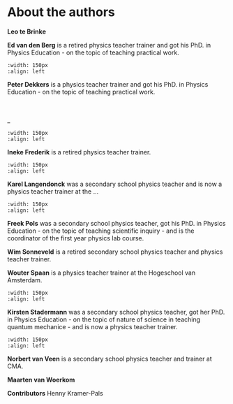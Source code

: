# About the authors

**Leo te Brinke**

**Ed van den Berg** is a retired physics teacher trainer and got his PhD. in Physics Education - on the topic of teaching practical work. 

```{image} authors/auth_Peter.jpg
:width: 150px
:align: left
```
**Peter Dekkers** is a physics teacher trainer and got his PhD. in Physics Education - on the topic of teaching practical work. 
<br><br><br><p>
\_
```{image} authors/auth_Ineke.jpg
:width: 150px
:align: left
```
**Ineke Frederik** is a retired physics teacher trainer. 

```{image} authors/auth_Karel.jpg
:width: 150px
:align: left
```
**Karel Langendonck** was a secondary school physics teacher and is now a physics teacher trainer at the ...

```{image} authors/auth_Freek.jpg
:width: 150px
:align: left
```
**Freek Pols** was a secondary school physics teacher, got his PhD. in Physics Education - on the topic of teaching scientific inquiry - and is the coordinator of the first year physics lab course.

**Wim Sonneveld** is a retired secondary school physics teacher and physics teacher trainer. 

**Wouter Spaan** is a physics teacher trainer at the Hogeschool van Amsterdam.

```{image} authors/auth_Kirsten.jpg
:width: 150px
:align: left
```
**Kirsten Stadermann** was a secondary school physics teacher, got her PhD. in Physics Education - on the topic of nature of science in teaching quantum mechanice - and is now a physics teacher trainer.

```{image} authors/auth_Norbert.jpg
:width: 150px
:align: left
```
**Norbert van Veen** is a secondary school physics teacher and trainer at CMA.

**Maarten van Woerkom**

**Contributors**
Henny Kramer-Pals
    